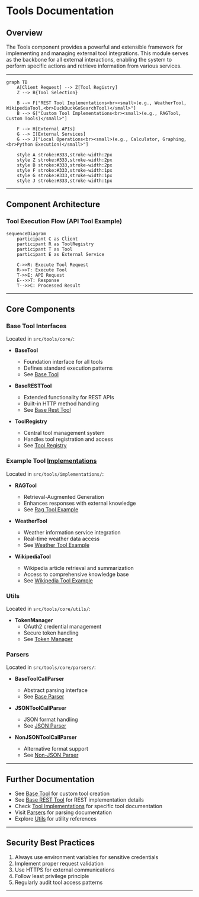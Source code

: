 # Tools Documentation

## Overview

The Tools component provides a powerful and extensible framework for implementing and managing external tool integrations. This module serves as the backbone for all external interactions, enabling the system to perform specific actions and retrieve information from various services.

---


```mermaid
graph TB
    A[Client Request] --> Z[Tool Registry]
    Z --> B{Tool Selection}
    
    B --> F["REST Tool Implementations<br><small>(e.g., WeatherTool, WikipediaTool,<br>DuckDuckGoSearchTool)</small>"]
    B --> G["Custom Tool Implementations<br><small>(e.g., RAGTool, Custom Tools)</small>"]
    
    F --> H[External APIs]
    G --> I[External Services]
    G --> J["Local Operations<br><small>(e.g., Calculator, Graphing,<br>Python Execution)</small>"]
    
    style A stroke:#333,stroke-width:2px
    style Z stroke:#333,stroke-width:2px
    style B stroke:#333,stroke-width:2px
    style F stroke:#333,stroke-width:1px
    style G stroke:#333,stroke-width:1px
    style J stroke:#333,stroke-width:1px
```

---

## Component Architecture

### Tool Execution Flow (API Tool Example)

```mermaid
sequenceDiagram
    participant C as Client
    participant R as ToolRegistry
    participant T as Tool
    participant E as External Service

    C->>R: Execute Tool Request
    R->>T: Execute Tool
    T->>E: API Request
    E-->>T: Response
    T-->>C: Processed Result
```

---

## Core Components

### Base Tool Interfaces
Located in `src/tools/core/`:

- **BaseTool**
    - Foundation interface for all tools
    - Defines standard execution patterns
    - See [Base Tool](core/base_tool.md)

- **BaseRESTTool**
    - Extended functionality for REST APIs
    - Built-in HTTP method handling
    - See [Base Rest Tool](core/base_rest_tool.md)

- **ToolRegistry**
    - Central tool management system
    - Handles tool registration and access
    - See [Tool Registry](core/tool_registry.md)


### Example Tool [Implementations](implementations/index.md)
Located in `src/tools/implementations/`:

- **RAGTool**
    - Retrieval-Augmented Generation
    - Enhances responses with external knowledge
    - See [Rag Tool Example](implementations/rag_tool.md)

- **WeatherTool**
    - Weather information service integration
    - Real-time weather data access
    - See [Weather Tool Example](implementations/weather_tool.md)

- **WikipediaTool**
    - Wikipedia article retrieval and summarization
    - Access to comprehensive knowledge base
    - See [Wikipedia Tool Example](implementations/wikipedia_tool.md)


### Utils
Located in `src/tools/core/utils/`:

- **TokenManager**
    - OAuth2 credential management
    - Secure token handling
    - See [Token Manager](core/utils/token_manager.md)


### Parsers
Located in `src/tools/core/parsers/`:

- **BaseToolCallParser**
    - Abstract parsing interface
    - See [Base Parser](core/parsers/base_tool_call_parser.md)

- **JSONToolCallParser**
    - JSON format handling
    - See [JSON Parser](core/parsers/json_tool_call_parser.md)

- **NonJSONToolCallParser**
    - Alternative format support
    - See [Non-JSON Parser](core/parsers/non_json_tool_call_parser.md)

---

## Further Documentation

- See [Base Tool](core/base_tool.md) for custom tool creation
- See [Base REST Tool](core/base_rest_tool.md) for REST implementation details
- Check [Tool Implementations](implementations/index.md) for specific tool documentation
- Visit [Parsers](core/parsers/index.md) for parsing documentation
- Explore [Utils](core/utils/index.md) for utility references

---

## Security Best Practices

1. Always use environment variables for sensitive credentials
2. Implement proper request validation
3. Use HTTPS for external communications
4. Follow least privilege principle
5. Regularly audit tool access patterns

---